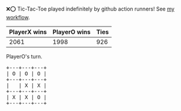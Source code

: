 :x::o: Tic-Tac-Toe played indefinitely by github action runners! See [my workflow](.github/workflows/play.yaml).

|PlayerX wins|PlayerO wins|Ties|
|-|-|-|
|2061|1998|926|

PlayerO's turn.

<pre>
+---+---+---+
| O | O | O |
+---+---+---+
|   | X | X |
+---+---+---+
| X | X | O |
+---+---+---+
</pre>